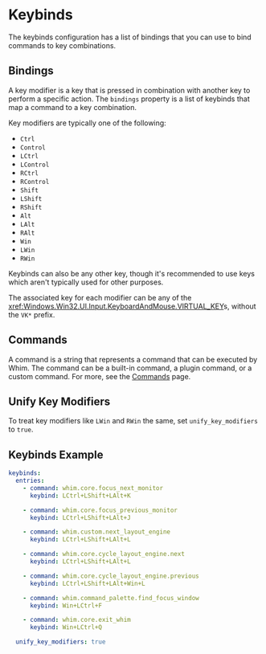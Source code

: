 # Keybinds

The keybinds configuration has a list of bindings that you can use to bind commands to key combinations.

## Bindings

A key modifier is a key that is pressed in combination with another key to perform a specific action. The `bindings` property is a list of keybinds that map a command to a key combination.

Key modifiers are typically one of the following:

- `Ctrl`
- `Control`
- `LCtrl`
- `LControl`
- `RCtrl`
- `RControl`
- `Shift`
- `LShift`
- `RShift`
- `Alt`
- `LAlt`
- `RAlt`
- `Win`
- `LWin`
- `RWin`

Keybinds can also be any other key, though it's recommended to use keys which aren't typically used for other purposes.

The associated key for each modifier can be any of the <xref:Windows.Win32.UI.Input.KeyboardAndMouse.VIRTUAL_KEY>s, without the `VK*` prefix.

## Commands

A command is a string that represents a command that can be executed by Whim. The command can be a built-in command, a plugin command, or a custom command. For more, see the [Commands](commands.md) page.

## Unify Key Modifiers

To treat key modifiers like `LWin` and `RWin` the same, set `unify_key_modifiers` to `true`.

## Keybinds Example

```yaml
keybinds:
  entries:
    - command: whim.core.focus_next_monitor
      keybind: LCtrl+LShift+LAlt+K

    - command: whim.core.focus_previous_monitor
      keybind: LCtrl+LShift+LAlt+J

    - command: whim.custom.next_layout_engine
      keybind: LCtrl+LShift+LAlt+L

    - command: whim.core.cycle_layout_engine.next
      keybind: LCtrl+LShift+LAlt+L

    - command: whim.core.cycle_layout_engine.previous
      keybind: LCtrl+LShift+LAlt+Win+L

    - command: whim.command_palette.find_focus_window
      keybind: Win+LCtrl+F

    - command: whim.core.exit_whim
      keybind: Win+LCtrl+Q

  unify_key_modifiers: true
```
